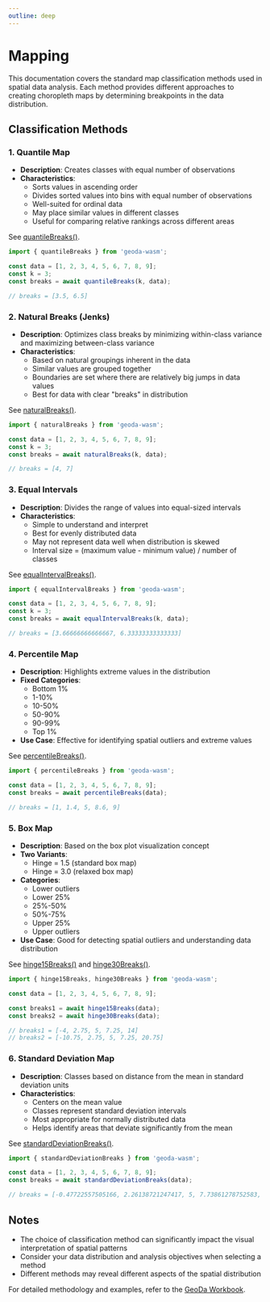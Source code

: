 ```yaml
---
outline: deep
---
```


# Mapping

This documentation covers the standard map classification methods used in spatial data analysis. Each method provides different approaches to creating choropleth maps by determining breakpoints in the data distribution.

## Classification Methods

### 1. Quantile Map
- **Description**: Creates classes with equal number of observations
- **Characteristics**:
  - Sorts values in ascending order
  - Divides sorted values into bins with equal number of observations
  - Well-suited for ordinal data
  - May place similar values in different classes
  - Useful for comparing relative rankings across different areas

See [quantileBreaks()](/api/functions/quantileBreaks).

```ts
import { quantileBreaks } from 'geoda-wasm';

const data = [1, 2, 3, 4, 5, 6, 7, 8, 9];
const k = 3;
const breaks = await quantileBreaks(k, data);

// breaks = [3.5, 6.5]
```

### 2. Natural Breaks (Jenks)
- **Description**: Optimizes class breaks by minimizing within-class variance and maximizing between-class variance
- **Characteristics**:
  - Based on natural groupings inherent in the data
  - Similar values are grouped together
  - Boundaries are set where there are relatively big jumps in data values
  - Best for data with clear "breaks" in distribution

See [naturalBreaks()](/api/functions/naturalBreaks).

```ts
import { naturalBreaks } from 'geoda-wasm';

const data = [1, 2, 3, 4, 5, 6, 7, 8, 9];
const k = 3;
const breaks = await naturalBreaks(k, data);

// breaks = [4, 7]
```

### 3. Equal Intervals
- **Description**: Divides the range of values into equal-sized intervals
- **Characteristics**:
  - Simple to understand and interpret
  - Best for evenly distributed data
  - May not represent data well when distribution is skewed
  - Interval size = (maximum value - minimum value) / number of classes

See [equalIntervalBreaks()](/api/functions/equalIntervalBreaks).

```ts
import { equalIntervalBreaks } from 'geoda-wasm';

const data = [1, 2, 3, 4, 5, 6, 7, 8, 9];
const k = 3;
const breaks = await equalIntervalBreaks(k, data);

// breaks = [3.66666666666667, 6.33333333333333]
```

### 4. Percentile Map
- **Description**: Highlights extreme values in the distribution
- **Fixed Categories**:
  - Bottom 1%
  - 1-10%
  - 10-50%
  - 50-90%
  - 90-99%
  - Top 1%
- **Use Case**: Effective for identifying spatial outliers and extreme values

See [percentileBreaks()](/api/functions/percentileBreaks).

```ts
import { percentileBreaks } from 'geoda-wasm';

const data = [1, 2, 3, 4, 5, 6, 7, 8, 9];
const breaks = await percentileBreaks(data);

// breaks = [1, 1.4, 5, 8.6, 9]
```

### 5. Box Map
- **Description**: Based on the box plot visualization concept
- **Two Variants**:
  - Hinge = 1.5 (standard box map)
  - Hinge = 3.0 (relaxed box map)
- **Categories**:
  - Lower outliers
  - Lower 25%
  - 25%-50%
  - 50%-75%
  - Upper 25%
  - Upper outliers
- **Use Case**: Good for detecting spatial outliers and understanding data distribution

See [hinge15Breaks()](/api/functions/hinge15Breaks) and [hinge30Breaks()](/api/functions/hinge30Breaks).

```ts
import { hinge15Breaks, hinge30Breaks } from 'geoda-wasm';

const data = [1, 2, 3, 4, 5, 6, 7, 8, 9];

const breaks1 = await hinge15Breaks(data);
const breaks2 = await hinge30Breaks(data);

// breaks1 = [-4, 2.75, 5, 7.25, 14]
// breaks2 = [-10.75, 2.75, 5, 7.25, 20.75]
```

### 6. Standard Deviation Map
- **Description**: Classes based on distance from the mean in standard deviation units
- **Characteristics**:
  - Centers on the mean value
  - Classes represent standard deviation intervals
  - Most appropriate for normally distributed data
  - Helps identify areas that deviate significantly from the mean

See [standardDeviationBreaks()](/api/functions/standardDeviationBreaks).

```ts
import { standardDeviationBreaks } from 'geoda-wasm';

const data = [1, 2, 3, 4, 5, 6, 7, 8, 9];
const breaks = await standardDeviationBreaks(data);

// breaks = [-0.47722557505166, 2.26138721247417, 5, 7.73861278752583, 10.47722557505166]
```

## Notes
- The choice of classification method can significantly impact the visual interpretation of spatial patterns
- Consider your data distribution and analysis objectives when selecting a method
- Different methods may reveal different aspects of the spatial distribution

For detailed methodology and examples, refer to the [GeoDa Workbook](http://geodacenter.github.io/workbook/6a_local_auto/lab6a.html).
